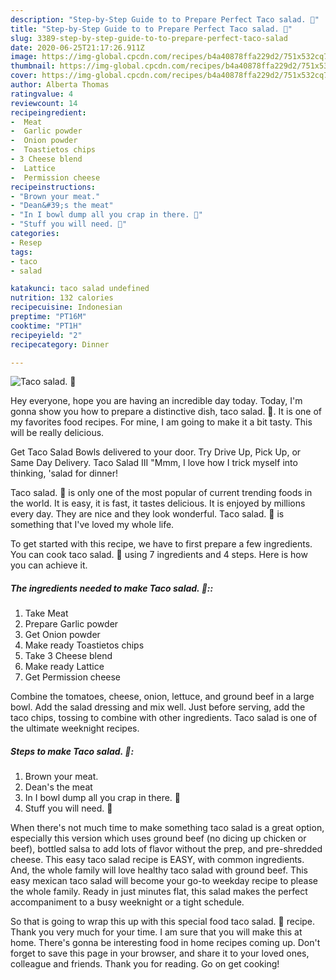 ```yaml
---
description: "Step-by-Step Guide to to Prepare Perfect Taco salad. 🙂"
title: "Step-by-Step Guide to to Prepare Perfect Taco salad. 🙂"
slug: 3389-step-by-step-guide-to-to-prepare-perfect-taco-salad
date: 2020-06-25T21:17:26.911Z
image: https://img-global.cpcdn.com/recipes/b4a40878ffa229d2/751x532cq70/taco-salad-🙂-recipe-main-photo.jpg
thumbnail: https://img-global.cpcdn.com/recipes/b4a40878ffa229d2/751x532cq70/taco-salad-🙂-recipe-main-photo.jpg
cover: https://img-global.cpcdn.com/recipes/b4a40878ffa229d2/751x532cq70/taco-salad-🙂-recipe-main-photo.jpg
author: Alberta Thomas
ratingvalue: 4
reviewcount: 14
recipeingredient:
-  Meat
-  Garlic powder
-  Onion powder
-  Toastietos chips
- 3 Cheese blend
-  Lattice
-  Permission cheese
recipeinstructions:
- "Brown your meat."
- "Dean&#39;s the meat"
- "In I bowl dump all you crap in there. 🙂"
- "Stuff you will need. 🙂"
categories:
- Resep
tags:
- taco
- salad

katakunci: taco salad undefined
nutrition: 132 calories
recipecuisine: Indonesian
preptime: "PT16M"
cooktime: "PT1H"
recipeyield: "2"
recipecategory: Dinner

---
```



![Taco salad. 🙂](https://img-global.cpcdn.com/recipes/b4a40878ffa229d2/751x532cq70/taco-salad-🙂-recipe-main-photo.jpg)

Hey everyone, hope you are having an incredible day today. Today, I'm gonna show you how to prepare a distinctive dish, taco salad. 🙂. It is one of my favorites food recipes. For mine, I am going to make it a bit tasty. This will be really delicious.

Get Taco Salad Bowls delivered to your door. Try Drive Up, Pick Up, or Same Day Delivery. Taco Salad III &#34;Mmm, I love how I trick myself into thinking, &#39;salad for dinner!

Taco salad. 🙂 is only one of the most popular of current trending foods in the world. It is easy, it is fast, it tastes delicious. It is enjoyed by millions every day. They are nice and they look wonderful. Taco salad. 🙂 is something that I've loved my whole life.


To get started with this recipe, we have to first prepare a few ingredients. You can cook taco salad. 🙂 using 7 ingredients and 4 steps. Here is how you can achieve it.

##### The ingredients needed to make Taco salad. 🙂::

1. Take  Meat
1. Prepare  Garlic powder
1. Get  Onion powder
1. Make ready  Toastietos chips
1. Take 3 Cheese blend
1. Make ready  Lattice
1. Get  Permission cheese


Combine the tomatoes, cheese, onion, lettuce, and ground beef in a large bowl. Add the salad dressing and mix well. Just before serving, add the taco chips, tossing to combine with other ingredients. Taco salad is one of the ultimate weeknight recipes. 

##### Steps to make Taco salad. 🙂:

1. Brown your meat.
1. Dean&#39;s the meat
1. In I bowl dump all you crap in there. 🙂
1. Stuff you will need. 🙂


When there&#39;s not much time to make something taco salad is a great option, especially this version which uses ground beef (no dicing up chicken or beef), bottled salsa to add lots of flavor without the prep, and pre-shredded cheese. This easy taco salad recipe is EASY, with common ingredients. And, the whole family will love healthy taco salad with ground beef. This easy mexican taco salad will become your go-to weekday recipe to please the whole family. Ready in just minutes flat, this salad makes the perfect accompaniment to a busy weeknight or a tight schedule. 

So that is going to wrap this up with this special food taco salad. 🙂 recipe. Thank you very much for your time. I am sure that you will make this at home. There's gonna be interesting food in home recipes coming up. Don't forget to save this page in your browser, and share it to your loved ones, colleague and friends. Thank you for reading. Go on get cooking!

